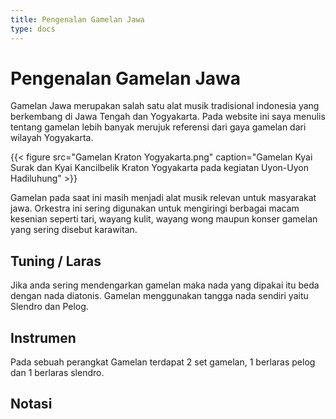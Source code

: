```yaml
---
title: Pengenalan Gamelan Jawa
type: docs
---
```


# Pengenalan Gamelan Jawa

Gamelan Jawa merupakan salah satu alat musik tradisional indonesia yang berkembang di Jawa Tengah dan Yogyakarta. Pada website ini saya menulis tentang gamelan lebih banyak merujuk referensi dari gaya gamelan dari wilayah Yogyakarta.

{{< figure src="Gamelan Kraton Yogyakarta.png" caption="Gamelan Kyai Surak dan Kyai Kancilbelik Kraton Yogyakarta pada kegiatan Uyon-Uyon Hadiluhung" >}}

Gamelan pada saat ini masih menjadi alat musik relevan untuk masyarakat jawa. Orkestra ini sering digunakan untuk mengiringi berbagai macam kesenian seperti tari, wayang kulit, wayang wong maupun konser gamelan yang sering disebut karawitan.


## Tuning / Laras
Jika anda sering mendengarkan gamelan maka nada yang dipakai itu beda dengan nada diatonis. Gamelan menggunakan tangga nada sendiri yaitu Slendro dan Pelog. 
 
## Instrumen
Pada sebuah perangkat Gamelan terdapat 2 set gamelan, 1 berlaras pelog dan 1 berlaras slendro.

## Notasi
